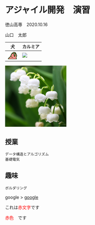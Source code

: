 <!--
# Hello and... Do you goodbye?
<form>
<label><input type="radio" name="moonside" value="no" selected>yes</label>
  <label><input type="radio" name="moonside" value="yes">no</label>

<details onclick="event.preventDefault()" id="main">
  <summary><input type="button" value="OK" onclick="if(this.form.moonside.value=="yes") confirm('Goodbye!') && history.go(-1); else document.getElementById('main').open = true"></summary>
  -->
  # アジャイル開発　演習
  徳山高専　2020.10.16
  
  
  山口　太郎
  
  |犬|カルミア|
  |---|---|
  |![](parrot.gif)|[![](https://upload.wikimedia.org/wikipedia/commons/2/20/Cochenille_z02.jpg)](https://ja.wikipedia.org/wiki/ファイル:Cochenille_z02.jpg)|
  
  <a href="http://www.yunphoto.net"><img src="yun_7765.jpg" alt="すずらん" title="すずらん Photo by (c)Tomo.Yun" width="200" height="200" style="object-fit: cover; "></a>
  
  ## 授業
    データ構造とアルゴリズム
    基礎電気
  
  ## 趣味
    ボルダリング
  
  google >
  [google](//google.com)
  
  これは<span style="color: red; ">赤文字</span>です
  
  <font color="Red">赤色</font>　です
  
<!--/details>
</form-->
